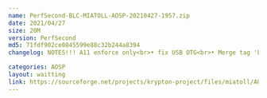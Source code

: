 ```yaml
---
name: PerfSecond-BLC-MIATOLL-AOSP-20210427-1957.zip
date: 2021/04/27
size: 20M
version: PerfSecond
md5: 71fdf902ce0845599e88c32b244a8394
changelog: NOTES!!! A11 enforce only<br>• fix USB OTG<br>• Merge tag 'LA.UM.9.1.r1-09200-SMxxx0.0'<br>• Audio Merge tag 'LA.UM.9.1.r1-09200-SMxxx0.0'<br>• set zram size to 1gb <br>• update krypton module<br>• another improvement under the hood<br>• Built use NusantaraDev clang|thanks to @Najahiii

categories: AOSP
layout: waitting
link: https://sourceforge.net/projects/krypton-project/files/miatoll/AOSP/PerfSecond-BLC-MIATOLL-AOSP-20210427-1957.zip
---
```

